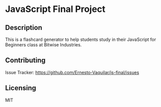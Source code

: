 # JavaScript Final Project

## Description
This is a flashcard generator to help students study in their JavaScript for Beginners class at Bitwise Industries.

## Contributing
Issue Tracker: https://github.com/Ernesto-Vaquilar/js-final/issues

## Licensing
MIT
